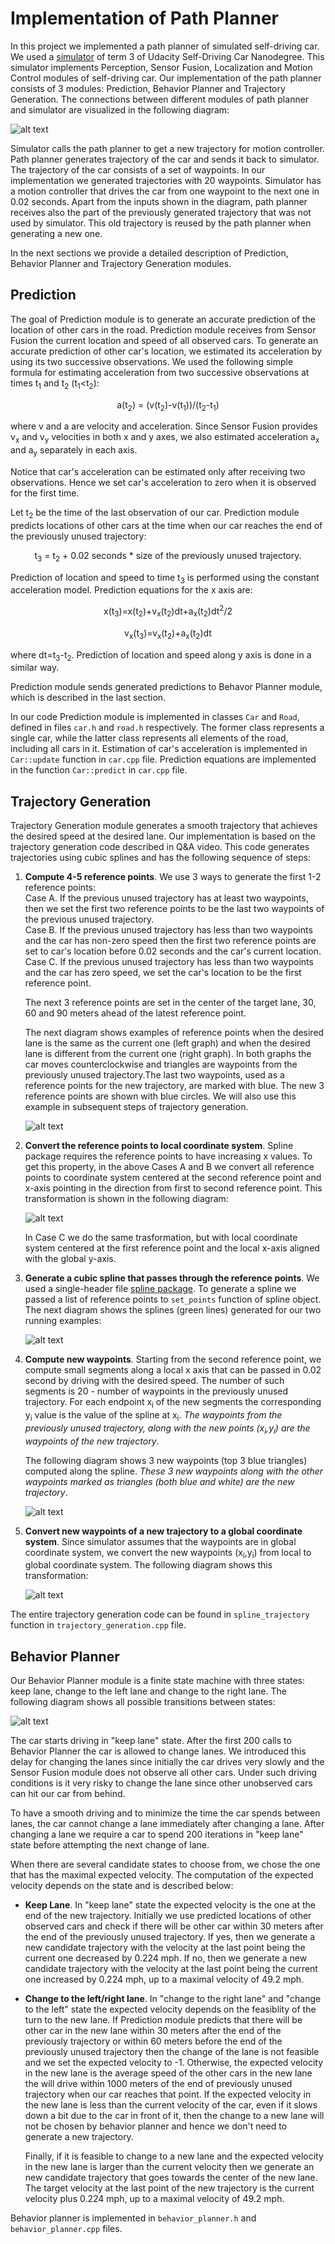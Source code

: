 [//]: # (Image References)

[image0]: ./images/overview.png "Architecture"
[image1]: ./images/trajectory1.png "Trajectory1"
[image2]: ./images/trajectory2.png "Trajectory2"
[image3]: ./images/trajectory3.png "Trajectory3"
[image4]: ./images/trajectory4.png "Trajectory4"
[image5]: ./images/trajectory5.png "Trajectory5"
[image6]: ./images/fsm.png "fsm"

# Implementation of Path Planner

In this project we implemented a path planner of simulated self-driving car. We used a [simulator](https://github.com/udacity/self-driving-car-sim/releases/tag/T3_v1.2) of term 3 of Udacity Self-Driving Car Nanodegree. This simulator implements Perception, Sensor Fusion, Localization and Motion Control modules of self-driving car.
Our implementation of the path planner consists of 3 modules: 
Prediction, Behavior Planner and Trajectory Generation. The connections between different modules of path planner and simulator are visualized in the following diagram:

![alt text][image0]

Simulator calls the path planner to get a new trajectory for motion controller. Path planner generates trajectory of the car and sends it back to simulator. The trajectory of the car consists of a set of waypoints. In our implementation we generated trajectories with 20 waypoints. Simulator has a motion controller that drives the car from one waypoint to the next one in 0.02 seconds. Apart from the inputs shown in the diagram, path planner receives also the part of the previously generated trajectory that was not used by simulator. This old trajectory is reused by the path planner when generating a new one.

In the next sections we provide a detailed description of Prediction, Behavior Planner and Trajectory Generation modules. 

## Prediction
The goal of Prediction module is to generate an accurate prediction of the location of other cars in the road. Prediction module receives from Sensor Fusion the current location and speed of all observed cars. To generate an accurate prediction of other car's location, we estimated its acceleration by using its two successive observations. We used the following simple formula for estimating acceleration from two successive observations at times t<sub>1</sub> and t<sub>2</sub> (t<sub>1</sub><t<sub>2</sub>): 

<center>
a(t<sub>2</sub>) = (v(t<sub>2</sub>)-v(t<sub>1</sub>))/(t<sub>2</sub>-t<sub>1</sub>)
</center>  

where v and a are velocity and acceleration. Since Sensor Fusion provides v<sub>x</sub> and v<sub>y</sub> velocities in both x and y axes, we also estimated acceleration a<sub>x</sub> and a<sub>y</sub> separately in each axis. 

Notice that car's acceleration can be estimated only after receiving two observations. Hence we set car's acceleration to zero when it is observed for the first time.

Let t<sub>2</sub> be the time of the last observation of our car. Prediction module predicts locations of other cars at the time when our car reaches the end of the previously unused trajectory: 
<center>
t<sub>3</sub> = t<sub>2</sub> + 0.02 seconds * size of the previously unused trajectory.
</center>

Prediction of location and speed to time t<sub>3</sub> is performed using the constant acceleration model. Prediction equations for the x axis are:

<center>
x(t<sub>3</sub>)=x(t<sub>2</sub>)+v<sub>x</sub>(t<sub>2</sub>)dt+a<sub>x</sub>(t<sub>2</sub>)dt<sup>2</sup>/2    

v<sub>x</sub>(t<sub>3</sub>)=v<sub>x</sub>(t<sub>2</sub>)+a<sub>x</sub>(t<sub>2</sub>)dt
</center>

where dt=t<sub>3</sub>-t<sub>2</sub>. Prediction of location and speed along y axis is done in a similar way. 

Prediction module sends generated predictions to Behavor Planner module, which is described in the last section. 

In our code Prediction module is implemented in classes `Car` and `Road`, defined in files `car.h` and `road.h` respectively. The former class represents a single car, while the latter class represents all elements of the road, including all cars in it. Estimation of car's acceleration is implemented in `Car::update` function in `car.cpp` file. Prediction equations are implemented in the function `Car::predict` in `car.cpp` file. 

## Trajectory Generation

Trajectory Generation module generates a smooth trajectory that achieves the desired speed at the desired lane. Our implementation is based on the trajectory generation code described in Q&A video. This code generates trajectories using cubic splines and has the following sequence of steps:      

1. **Compute 4-5 reference points**. We use 3 ways to generate the first 1-2 reference points:  
    Case A. If the previous unused trajectory has at least two waypoints, then we set the first two reference points to be the last two waypoints of the previous unused trajectory.    
    Case B. If the previous unused trajectory has less than two waypoints and the car has non-zero speed then the first two reference points are set to car's location before 0.02 seconds and the car's current location.   
    Case C. If the previous unused trajectory has less than two waypoints and the car has zero speed, we set the car's location to be the first reference point.  

   The next 3 reference points are set in the center of the target lane, 30, 60 and 90 meters ahead of the latest reference point.

   The next diagram shows examples of reference points when the desired lane is the same as the current one (left graph) and when the desired lane is different from the current one (right graph). In both graphs the car moves counterclockwise and triangles are waypoints from the previously unused trajectory.The last two waypoints, used as a reference points for the new trajectory, are marked with blue. The new 3 reference points are shown with blue circles. We will also use this example in subsequent steps of trajectory generation. 

   ![alt text][image1]

2. **Convert the reference points to local coordinate system**. Spline package requires the reference points to have increasing x values. To get this property, in the above Cases A and B we convert all reference points to coordinate system centered at the second reference point and x-axis pointing in the direction from first to second reference point. This transformation is shown in the following diagram:

    ![alt text][image2]

    In Case C we do the same trasformation, but with local coordinate system centered at the first reference point and the local x-axis aligned with the global y-axis. 

3. **Generate a cubic spline that passes through the reference points**. We used a single-header file [spline package](https://github.com/ttk592/spline). To generate a spline we passed a list of reference points to `set_points` function of spline object. The next diagram shows the splines (green lines) generated for our two running examples:

    ![alt text][image3]

4. **Compute new waypoints**. Starting from the second reference point, we compute small segments along a local x axis that can be passed in 0.02 second by driving with the desired speed. The number of such segments is 20 - number of waypoints in the previously unused trajectory. For each endpoint x<sub>i</sub> of the new segments the corresponding y<sub>i</sub> value is the value of the spline at x<sub>i</sub>. _The waypoints from the previously unused trajectory, along with the new points (x<sub>i</sub>,y<sub>i</sub>) are the waypoints of the new trajectory_.

    The following diagram shows 3 new waypoints (top 3 blue triangles) computed along the spline. _These 3 new waypoints along with the other waypoints marked as triangles (both blue and white) are the new trajectory_.

    ![alt text][image4]

5. **Convert new waypoints of a new trajectory to a global coordinate system**. Since simulator assumes that the waypoints are in global coordinate system, we convert the new waypoints (x<sub>i</sub>,y<sub>i</sub>) from local to global coordinate system. The following diagram shows this transformation: 

    ![alt text][image5] 

The entire trajectory generation code can be found in `spline_trajectory` function in `trajectory_generation.cpp` file.

## Behavior Planner

Our Behavior Planner module is a finite state machine with three states: keep lane, change to the left lane and change to the right lane. The following diagram shows all possible transitions between states:

![alt text][image6]

The car starts driving in "keep lane" state. After the first 200 calls to Behavior Planner the car is allowed to change lanes. We introduced this delay for changing the lanes since initially the car drives very slowly and the Sensor Fusion module does not observe all other cars. Under such driving conditions is it very risky to change the lane since other unobserved cars can hit our car from behind. 

To have a smooth driving and to minimize the time the car spends between lanes, the car cannot change a lane immediately after changing a lane. After changing a lane we require a car to spend 200 iterations in "keep lane" state before attempting the next change of lane. 

When there are several candidate states to choose from, we chose the one that has the maximal expected velocity. The computation of the expected velocity depends on the state and is described below:

* **Keep Lane**. In "keep lane" state the expected velocity is the one at the end of the new trajectory. Initially we use predicted locations of other observed cars and check if there will be other car within 30 meters after the end of the previously unused trajectory. If yes, then we generate a new candidate trajectory with the velocity at the last point being the current one decreased by 0.224 mph. If no, then we generate a new candidate trajectory with the velocity at the last point being the current one increased by 0.224 mph, up to a maximal velocity of 49.2 mph. 

* **Change to the left/right lane**. In "change to the right lane" and "change to the left" state the expected velocity depends on the feasiblity of the turn to the new lane. If Prediction module predicts that there will be other car in the new lane within 30 meters after the end of the previously trajectory or within 60 meters before the end of the previously unused trajectory then the change of the lane is not feasible and we set the expected velocity to -1. Otherwise, the expected velocity in the new lane is the average speed of the other cars in the new lane the will drive within 1000 meters of the end of previously unused trajectory when our car reaches that point. If the expected velocity in the new lane is less than the current velocity of the car, even if it slows down a bit due to the car in front of it, then the change to a new lane will not be chosen by behavior planner and hence we don't need to generate a new trajectory. 

    Finally, if it is feasible to change to a new lane and the expected velocity in the new lane is larger than the current velocity then we generate an new candidate trajectory that goes towards the center of the new lane. The target velocity at the last point of the new trajectory is the current velocity plus 0.224 mph, up to a maximal velocity of 49.2 mph.  

Behavior planner is implemented in `behavior_planner.h` and `behavior_planner.cpp` files. 
